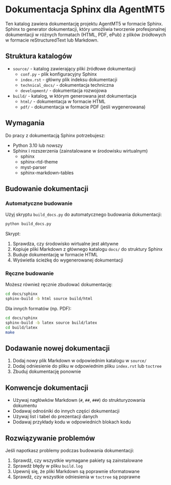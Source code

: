 # Dokumentacja Sphinx dla AgentMT5

Ten katalog zawiera dokumentację projektu AgentMT5 w formacie Sphinx. Sphinx to generator dokumentacji, który umożliwia tworzenie profesjonalnej dokumentacji w różnych formatach (HTML, PDF, ePub) z plików źródłowych w formacie reStructuredText lub Markdown.

## Struktura katalogów

- `source/` - katalog zawierający pliki źródłowe dokumentacji
  - `conf.py` - plik konfiguracyjny Sphinx
  - `index.rst` - główny plik indeksu dokumentacji
  - `technical_docs/` - dokumentacja techniczna
  - `development/` - dokumentacja rozwojowa
- `build/` - katalog, w którym generowana jest dokumentacja
  - `html/` - dokumentacja w formacie HTML
  - `pdf/` - dokumentacja w formacie PDF (jeśli wygenerowana)

## Wymagania

Do pracy z dokumentacją Sphinx potrzebujesz:

- Python 3.10 lub nowszy
- Sphinx i rozszerzenia (zainstalowane w środowisku wirtualnym)
  - sphinx
  - sphinx-rtd-theme
  - myst-parser
  - sphinx-markdown-tables

## Budowanie dokumentacji

### Automatyczne budowanie

Użyj skryptu `build_docs.py` do automatycznego budowania dokumentacji:

```bash
python build_docs.py
```

Skrypt:
1. Sprawdza, czy środowisko wirtualne jest aktywne
2. Kopiuje pliki Markdown z głównego katalogu `docs/` do struktury Sphinx
3. Buduje dokumentację w formacie HTML
4. Wyświetla ścieżkę do wygenerowanej dokumentacji

### Ręczne budowanie

Możesz również ręcznie zbudować dokumentację:

```bash
cd docs/sphinx
sphinx-build -b html source build/html
```

Dla innych formatów (np. PDF):

```bash
cd docs/sphinx
sphinx-build -b latex source build/latex
cd build/latex
make
```

## Dodawanie nowej dokumentacji

1. Dodaj nowy plik Markdown w odpowiednim katalogu w `source/`
2. Dodaj odniesienie do pliku w odpowiednim pliku `index.rst` lub `toctree`
3. Zbuduj dokumentację ponownie

## Konwencje dokumentacji

- Używaj nagłówków Markdown (`#`, `##`, `###`) do strukturyzowania dokumentu
- Dodawaj odnośniki do innych części dokumentacji
- Używaj list i tabel do prezentacji danych
- Dodawaj przykłady kodu w odpowiednich blokach kodu

## Rozwiązywanie problemów

Jeśli napotkasz problemy podczas budowania dokumentacji:

1. Sprawdź, czy wszystkie wymagane pakiety są zainstalowane
2. Sprawdź błędy w pliku `build.log`
3. Upewnij się, że pliki Markdown są poprawnie sformatowane
4. Sprawdź, czy wszystkie odniesienia w `toctree` są poprawne 